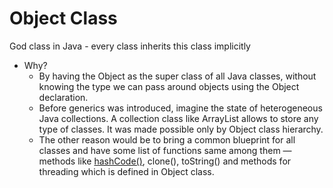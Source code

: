 # Object Class

God class in Java - every class inherits this class implicitly

- Why?
  - By having the Object as the super class of all Java classes, without knowing the type we can pass around objects using the Object declaration.
  - Before generics was introduced, imagine the state of heterogeneous Java collections. A collection class like ArrayList allows to store any type of classes. It was made possible only by Object class hierarchy.
  - The other reason would be to bring a common blueprint for all classes and have some list of functions same among them — methods like [hashCode()](https://javapapers.com/core-java/hashcode-and-equals-methods-override/), clone(), toString() and methods for threading which is defined in Object class.
